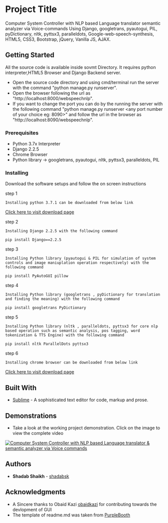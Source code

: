 # Project Title
Computer System Controller with NLP based Language translator semantic analyzer via Voice-commands Using Django, googletrans, pyautogui, PIL, pyDictionary, nltk, pyttsx3, paralleldots, Google-web-speech-synthesis, HTML5, CSS3, Bootstrap, jQuery, Vanilla JS, AJAX.

## Getting Started
All the source code is available inside sovmt Directory. It requires python interpreter,HTML5 Browser and Django Backend server.
* Open the source code directory and using cmd/terminal run the server with the command "python manage.py runserver".
* Open the browser following the url as "http://localhost:8000/webspeechnlp".	
* If you want to change the port you can do by the running the server with the following command "python manage.py runserver <any port number of your choice eg: 8090>" and follow the url in the browser as "http://localhost:8090/webspeechnlp".	


### Prerequisites

* Python 3.7x Interpreter
* Django 2.2.5
* Chrome Browser
* Python library -> googletrans, pyautogui, nltk, pyttsx3, paralleldots, PIL


### Installing

Download the software setups and follow the on screen instructions

step 1

```
Installing python 3.7.1 can be downloaded from below link
```
[Click here to visit download page](https://www.python.org/downloads/release/python-371/)

step 2

```
Installing Django 2.2.5 with the following command
```
```
pip install Django==2.2.5
```

step 3

```
Installing Python library (pyautogui & PIL for simulation of system controls and image maniuplation operation respectively) with the following command
```
```
pip install PyAutoGUI pillow
```

step 4

```
Installing Python library (googletrans , pyDictionary for translation and finding the meaning) with the following command
```
```
pip install googletrans PyDictionary
```

step 5

```
Installing Python library (nltk , paralleldots, pyttsx3 for core nlp based operation such as semantic analysis, pos tagging, word tokenization & TTS Engine) with the following command
```
```
pip install nltk ParallelDots pyttsx3
```

step 6

```
Installing chrome browser can be downloaded from below link
```
[Click here to visit download page](https://www.google.com/chrome/)

## Built With

* [Sublime](https://www.sublimetext.com/3) - A sophisticated text editor for code, markup and prose. 


## Demonstrations

* Take a look at the working project demonstration. Click on the image to view the complete video


[![Computer System Controller with NLP based Language translator & semantic analyzer via Voice commands](https://i.ytimg.com/vi/WUMHRnq_--c/maxresdefault.jpg)](https://youtu.be/WUMHRnq_--c)


## Authors

* **Shadab Shaikh** - [shadabsk](https://github.com/shadabsk)

## Acknowledgments

* A Sincere thanks to Obaid Kazi [obaidkazi](https://github.com/obaidkazi) for contributing towards the devlopment of GUI
* The template of readme.md was taken from [PurpleBooth](https://github.com/PurpleBooth)
